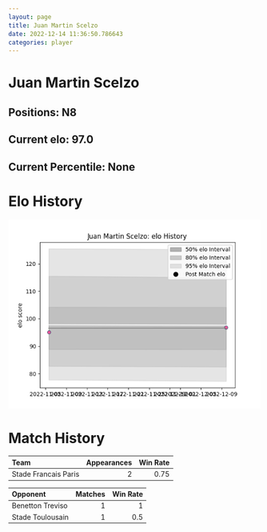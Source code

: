 ```yaml
---  
layout: page  
title: Juan Martin Scelzo  
date: 2022-12-14 11:36:50.786643  
categories: player  
---
```

# Juan Martin Scelzo

## Positions: N8

## Current elo: 97.0

## Current Percentile: None

# Elo History


![elo history](history_JuanMartinScelzo.png)
# Match History


| Team                 |   Appearances |   Win Rate |
|:---------------------|--------------:|-----------:|
| Stade Francais Paris |             2 |       0.75 |

| Opponent         |   Matches |   Win Rate |
|:-----------------|----------:|-----------:|
| Benetton Treviso |         1 |        1   |
| Stade Toulousain |         1 |        0.5 |